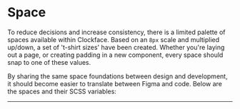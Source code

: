 # Space

To reduce decisions and increase consistency, there is a limited palette of spaces available within Clockface. Based on an `8px` scale and multiplied up/down, a set of 't-shirt sizes' have been created. Whether you're laying out a page, or creating padding in a new component, every space should snap to one of these values.

By sharing the same space foundations between design and development, it should become easier to translate between Figma and code. Below are the spaces and their SCSS variables:

<!-- STORY -->

---

<!-- STORY HIDE START -->

<!-- STORY HIDE END -->
